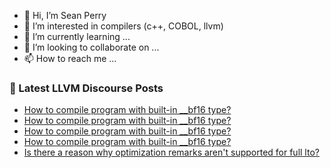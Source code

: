 - 👋 Hi, I’m Sean Perry
- 👀 I’m interested in compilers (c++, COBOL, llvm)
- 🌱 I’m currently learning ...
- 💞️ I’m looking to collaborate on ...
- 📫 How to reach me ...

<!---
s66perry/s66perry is a ✨ special ✨ repository because its `README.md` (this file) appears on your GitHub profile.
You can click the Preview link to take a look at your changes.
--->
### 📕 Latest LLVM Discourse Posts

<!-- DISCOURSE-LLVM:START -->
- [How to compile program with built-in __bf16 type?](https://discourse.llvm.org/t/how-to-compile-program-with-built-in-bf16-type/70501#post_8)
- [How to compile program with built-in __bf16 type?](https://discourse.llvm.org/t/how-to-compile-program-with-built-in-bf16-type/70501#post_7)
- [How to compile program with built-in __bf16 type?](https://discourse.llvm.org/t/how-to-compile-program-with-built-in-bf16-type/70501#post_6)
- [How to compile program with built-in __bf16 type?](https://discourse.llvm.org/t/how-to-compile-program-with-built-in-bf16-type/70501#post_5)
- [Is there a reason why optimization remarks aren&#39;t supported for full lto?](https://discourse.llvm.org/t/is-there-a-reason-why-optimization-remarks-arent-supported-for-full-lto/70471#post_3)
<!-- DISCOURSE-LLVM:END -->

